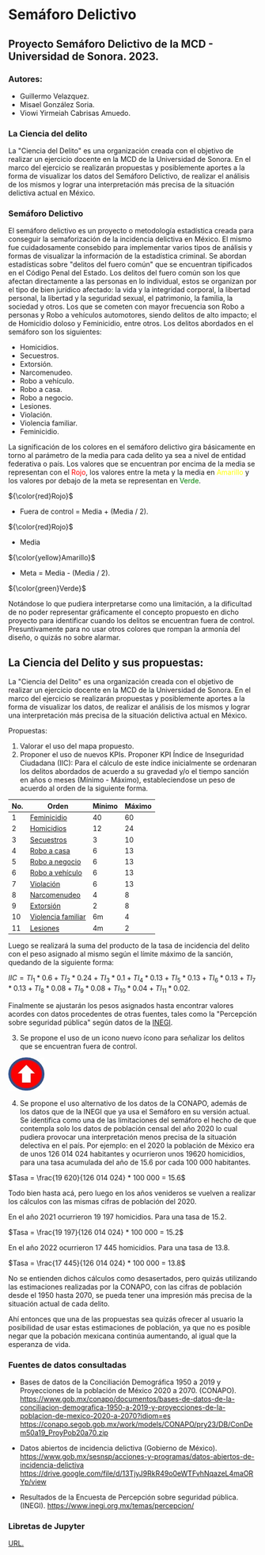 # Semáforo Delictivo
## Proyecto Semáforo Delictivo de la MCD - Universidad de Sonora. 2023.
### Autores:
* Guillermo Velazquez.
* Misael González Soria.
* Viowi Yirmeiah Cabrisas Amuedo.

### La Ciencia del delito
La "Ciencia del Delito" es una organización creada con el objetivo de realizar un ejercicio docente en la MCD de la Universidad de Sonora. En el marco del ejercicio se realizarán propuestas y posiblemente aportes a la forma de visualizar los datos del Semáforo Delictivo, de realizar el análisis de los mismos y lograr una interpretación más precisa de la situación delictiva actual en México.

### Semáforo Delictivo
El semáforo delictivo es un proyecto o metodología estadística creada para conseguir la semaforización de la incidencia delictiva en México. El mismo fue cuidadosamente consebido para implementar varios tipos de análisis y formas de visualizar la información de la estadística criminal.
Se abordan estadísticas sobre "delitos del fuero común" que se encuentran tipificados en el Código Penal del Estado. Los delitos del fuero común son los que afectan directamente a las personas en lo individual, estos se organizan por el tipo de bien jurídico afectado: la vida y la integridad corporal, la libertad personal, la libertad y la seguridad sexual, el patrimonio, la familia, la sociedad y otros. Los que se cometen con mayor frecuencia son Robo a personas y Robo a vehículos automotores, siendo delitos de alto impacto; el de Homicidio doloso y Feminicidio, entre otros.
Los delitos abordados en el semáforo son los siguientes:
- Homicidios.
- Secuestros.
- Extorsión.
- Narcomenudeo.
- Robo a vehículo.
- Robo a casa.
- Robo a negocio.
- Lesiones.
- Violación.
- Violencia familiar.
- Feminicidio.

La significación de los colores en el semáforo delictivo gira básicamente en torno al parámetro de la media para cada delito ya sea a nivel de entidad federativa o país.
Los valores que se encuentran por encima de la media se representan con el <font color='red'>Rojo</font>, los valores entre la meta y la media en <span style="color:yellow">Amarillo</span> y los valores por debajo de la meta se representan en <span style="color:green">Verde</span>.

${\color{red}Rojo}$

* Fuera de control = Media + (Media / 2).

${\color{red}Rojo}$

* Media

${\color{yellow}Amarillo}$

* Meta = Media - (Media / 2).

${\color{green}Verde}$

Notándose lo que pudiera interpretarse como una limitación, a la dificultad de no poder representar gráficamente el concepto propuesto en dicho proyecto para identificar cuando los delitos se encuentran fuera de control. Presuntivamente para no usar otros colores que rompan la armonía del diseño, o quizás no sobre alarmar.


## La Ciencia del Delito y sus propuestas:
La "Ciencia del Delito" es una organización creada con el objetivo de realizar un ejercicio docente en la MCD de la Universidad de Sonora. En el marco del ejercicio se realizarán propuestas y posiblemente aportes a la forma de visualizar los datos, de realizar el análisis de los mismos y lograr una interpretación más precisa de la situación delictiva actual en México.

Propuestas:
1. Valorar el uso del mapa propuesto.
2. Proponer el uso de nuevos KPIs.
Proponer KPI Índice de Inseguridad Ciudadana (IIC): Para el cálculo de este índice inicialmente se ordenaran los delitos abordados de acuerdo a su gravedad y/o el tiempo sanción en años o meses (Mínimo - Máximo), estableciendose un peso de acuerdo al orden de la siguiente forma.

No.   |  Orden                 |  Mínimo |  Máximo
------|------------------------|---------|-------------------
1     |  [Feminicidio](https://mexico.justia.com/federales/codigos/codigo-penal-federal/libro-segundo/titulo-decimonoveno/capitulo-v/)           |  40	 |  60
2     |  [Homicidios](https://mexico.justia.com/federales/codigos/codigo-penal-federal/libro-segundo/titulo-decimonoveno/capitulo-ii/)            |  12	 |  24
3     |  [Secuestros](https://mexico.justia.com/federales/codigos/codigo-penal-federal/libro-segundo/titulo-vigesimoprimero/capitulo-unico/)            |  3	     |  10
4     |  [Robo a casa](https://mexico.justia.com/federales/codigos/codigo-penal-federal/libro-segundo/titulo-vigesimosegundo/capitulo-i/)           |  6	     |  13
5     |  [Robo a negocio](https://mexico.justia.com/federales/codigos/codigo-penal-federal/libro-segundo/titulo-vigesimosegundo/capitulo-i/)        |  6	     |  13
6     |  [Robo a vehículo](https://mexico.justia.com/federales/codigos/codigo-penal-federal/libro-segundo/titulo-vigesimosegundo/capitulo-i/)       |  6	     |  13
7     |  [Violación](https://mexico.justia.com/federales/codigos/codigo-penal-federal/libro-segundo/titulo-decimoquinto/capitulo-i/)             |  6	     |  13
8     |  [Narcomenudeo](https://mexico.justia.com/federales/leyes/ley-general-de-salud/titulo-decimo-octavo/capitulo-vii/)          |  4	     |  8
9     |  [Extorsión](https://mexico.justia.com/federales/codigos/codigo-penal-federal/libro-segundo/titulo-vigesimosegundo/capitulo-iii-bis/)             |  2	     |  8
10    |  [Violencia familiar](https://mexico.justia.com/federales/codigos/codigo-penal-federal/libro-segundo/titulo-decimonoveno/capitulo-octavo/)    |  6m	 |  4
11    |  [Lesiones](https://mexico.justia.com/federales/codigos/codigo-penal-federal/libro-segundo/titulo-decimonoveno/capitulo-i/)              |  4m	 |  2

Luego se realizará la suma del producto de la tasa de incidencia del delito con el peso asignado al mismo según el límite máximo de la sanción, quedando de la siguiente forma:

$IIC = TI_1 * 0.6 + TI_2 * 0.24 + TI_3 * 0.1 + TI_4 * 0.13 + TI_5 * 0.13 + TI_6 * 0.13 + TI_7 * 0.13 + TI_8 * 0.08 + TI_9 * 0.08 + TI_10 * 0.04 + TI_11 * 0.02.$

Finalmente se ajustarán los pesos asignados hasta encontrar valores acordes con datos procedentes de otras fuentes, tales como la "Percepción sobre seguridad pública" según datos de la [INEGI](https://www.inegi.org.mx/temas/percepcion/).

3. Se propone el uso de un icono nuevo ícono para señalizar los delitos que se encuentran fuera de control.

![Fuera_de_control](Red_Arrow.jpg)

4. Se propone el uso alternativo de los datos de la CONAPO, además de los datos que de la INEGI que ya usa el Semáforo en su versión actual.
Se identifica como una de las limitaciones del semáforo el hecho de que contempla solo los datos de población censal del año 2020 lo cual pudiera provocar una interpretación menos precisa de la situación delectiva en el país.
Por ejemplo: en el 2020 la población de México era de unos 126 014 024 habitantes y ocurrieron unos 19620 homicidios, para una tasa acumulada del año de 15.6 por cada 100 000 habitantes.

$Tasa = \frac{19 620}{126 014 024} * 100 000 = 15.6$

Todo bien hasta acá, pero luego en los años venideros se vuelven a realizar los cálculos con las mismas cifras de población del 2020.

En el año 2021 ocurrieron 19 197 homicidios. Para una tasa de 15.2.

$Tasa = \frac{19 197}{126 014 024} * 100 000 = 15.2$

En el año 2022 ocurrieron 17 445 homicidios. Para una tasa de 13.8.

$Tasa = \frac{17 445}{126 014 024} * 100 000 = 13.8$

No se entienden dichos cálculos como desasertados, pero quizás utilizando las estimaciones realizadas por la CONAPO, con las cifras de población desde el 1950 hasta 2070, se pueda tener una impresión más precisa de la situación actual de cada delito.

Ahí entonces que una de las propuestas sea quizás ofrecer al usuario la posibilidad de usar estas estimaciones de población, ya que no es posible negar que la pobación mexicana continúa aumentando, al igual que la esperanza de vida.

### Fuentes de datos consultadas
- Bases de datos de la Conciliación Demográfica 1950 a 2019 y Proyecciones de la población de México 2020 a 2070. (CONAPO).
https://www.gob.mx/conapo/documentos/bases-de-datos-de-la-conciliacion-demografica-1950-a-2019-y-proyecciones-de-la-poblacion-de-mexico-2020-a-2070?idiom=es
https://conapo.segob.gob.mx/work/models/CONAPO/pry23/DB/ConDem50a19_ProyPob20a70.zip

- Datos abiertos de incidencia delictiva (Gobierno de México).
https://www.gob.mx/sesnsp/acciones-y-programas/datos-abiertos-de-incidencia-delictiva
https://drive.google.com/file/d/13TjyJ9RkR49o0eWTFvhNqazeL4maORYp/view

- Resultados de la Encuesta de Percepción sobre seguridad pública. (INEGI).
https://www.inegi.org.mx/temas/percepcion/

### Libretas de Jupyter
[URL.](https://github.com/la-ciencia-del-delito/semaforo-delictivo/tree/main/notebooks)